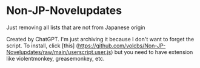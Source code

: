 # Non-JP-Novelupdates
Just removing all lists that are not from Japanese origin

Created by ChatGPT. I'm just archiving it because I don't want to forget the script. 
To install, click [this] (https://github.com/volcbs/Non-JP-Novelupdates/raw/main/userscript.user.js) but you need to have extension like violentmonkey, greasemonkey, etc.
